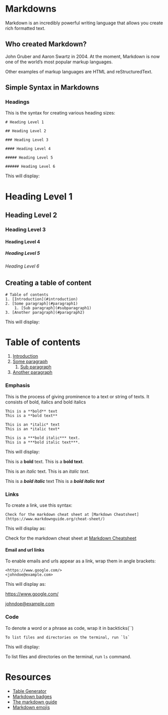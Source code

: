 
# Markdowns

Markdown is an incredibly powerful writing language that allows you create rich formatted text.

## Who created Markdown?

John Gruber and Aaron Swartz in 2004. At the moment, Markdown is now one of the world’s most popular markup languages. 

Other examples of markup languages are HTML and reStructuredText.

## Simple Syntax in Markdowns

### Headings
This is the syntax for creating various heading sizes:

```
# Heading Level 1

## Heading Level 2

### Heading Level 3

#### Heading Level 4

##### Heading Level 5

###### Heading Level 6
```
This will display:

# Heading Level 1

## Heading Level 2

### Heading Level 3

#### Heading Level 4

##### Heading Level 5

###### Heading Level 6

## Creating a table of content
```
# Table of contents
1. [Introduction](#introduction)
2. [Some paragraph](#paragraph1)
    1. [Sub paragraph](#subparagraph1)
3. [Another paragraph](#paragraph2)

```
This will display:

# Table of contents
1. [Introduction](#introduction)
2. [Some paragraph](#paragraph1)
    1. [Sub paragraph](#subparagraph1)
3. [Another paragraph](#paragraph2)

### Emphasis
This is the process of giving prominence to a text or string of texts. It consists of bold, italics and bold italics
```
This is a **bold** text
This is a **bold text**

This is an *italic* text
This is an *italic text*

This is a ***bold italic*** text.
This is a ***bold italic text***.
```
This will display:

This is a **bold** text.
This is a **bold text**.

This is an *italic* text.
This is an *italic text*.

This is a ***bold italic*** text
This is a ***bold italic text***

### Links
To create a link, use this syntax:
```
Check for the markdown cheat sheet at [Markdown Cheatsheet](https://www.markdownguide.org/cheat-sheet/)

```

This will display as:

Check for the markdown cheat sheet at [Markdown Cheatsheet](https://www.markdownguide.org/cheat-sheet/)

#### Email and url links
To enable emails and urls appear as a link, wrap them in angle brackets:
```
<https://www.google.com/>
<johndoe@example.com>
```
This will display as:

<https://www.google.com/>

<johndoe@example.com>


### Code
To denote a word or a phrase as code, wrap it in backticks(``)

```
To list files and directories on the terminal, run `ls`
```

This will display: 

To list files and directories on the terminal, run `ls` command.
# Resources
- [Table Generator](https://www.tablesgenerator.com/markdown_tables)
- [Markdown badges](https://github.com/Ileriayo/markdown-badges)
- [The markdown guide](https://www.markdownguide.org/)
- [Markdown emojis](https://gist.github.com/rxaviers/7360908)
